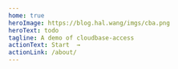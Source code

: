 ```yaml
---
home: true
heroImage: https://blog.hal.wang/imgs/cba.png
heroText: todo
tagline: A demo of cloudbase-access
actionText: Start  →
actionLink: /about/
---
```

